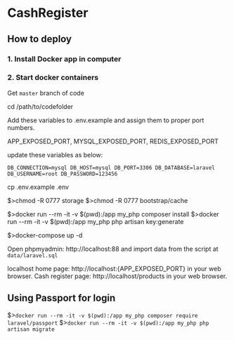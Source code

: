 # CashRegister

## How to deploy

### 1. Install Docker app in computer

### 2. Start docker containers

Get `master` branch of code

cd /path/to/codefolder

Add these variables to .env.example and assign them to proper port numbers.

APP_EXPOSED_PORT, MYSQL_EXPOSED_PORT, REDIS_EXPOSED_PORT

update these variables as below:

`DB_CONNECTION=mysql
DB_HOST=mysql
DB_PORT=3306
DB_DATABASE=laravel
DB_USERNAME=root
DB_PASSWORD=123456`

cp .env.example .env

$>chmod -R 0777 storage
$>chmod -R 0777 bootstrap/cache

$>docker run --rm -it -v $(pwd):/app my_php composer install
$>docker run --rm -it -v $(pwd):/app my_php php artisan key:generate

$>docker-compose up -d

Open phpmyadmin: http://localhost:88 and import data from the script at `data/laravel.sql`

localhost home page: http://localhost:{APP_EXPOSED_PORT} in your web browser.
Cash register page: http://localhost/products in your web browser.

## Using Passport for login

$>`docker run --rm -it -v $(pwd):/app my_php composer require laravel/passport`
$>`docker run --rm -it -v $(pwd):/app my_php php artisan migrate`
